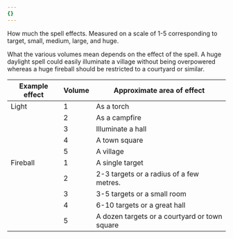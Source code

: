 ```yaml
---
{}
---
```

   
How much the spell effects. Measured on a scale of 1-5 corresponding to target, small, medium, large, and huge.   
   
What the various volumes mean depends on the effect of the spell. A huge daylight spell could easily illuminate a village without being overpowered whereas a huge fireball should be restricted to a courtyard or similar.   
   
| Example effect | Volume | Approximate area of effect                    |   
| -------------- | ------ | --------------------------------------------- |   
| Light          | 1      | As a torch                                    |   
|                | 2      | As a campfire                                 |   
|                | 3      | Illuminate a hall                             |   
|                | 4      | A town square                                 |   
|                | 5      | A village                                     |   
| Fireball       | 1      | A single target                               |   
|                | 2      | 2-3 targets or a radius of a few metres.      |   
|                | 3      | 3-5 targets or a small room                   |   
|                | 4      | 6-10 targets or a great hall                  |   
|                | 5      | A dozen targets or a courtyard or town square |